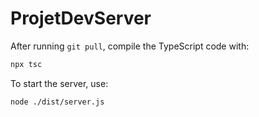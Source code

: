# ProjetDevServer

After running `git pull`, compile the TypeScript code with:

```bash
npx tsc
```

To start the server, use:

```bash
node ./dist/server.js
```